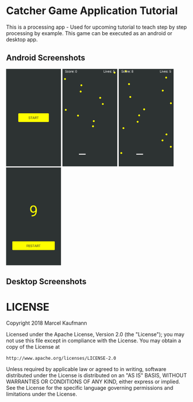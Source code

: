 # Catcher Game Application Tutorial
This is a processing app - Used for upcoming tutorial to teach step by step processing by example. This game can be executed as an android or desktop app.
## Android Screenshots
<img src="https://github.com/Flocksserver/CatcherTutorial/raw/master/screenshots/phone/start.jpg" width="150">
<img src="https://github.com/Flocksserver/CatcherTutorial/raw/master/screenshots/phone/ingame1.jpg" width="150">
<img src="https://github.com/Flocksserver/CatcherTutorial/raw/master/screenshots/phone/ingame2.jpg" width="150">
<img src="https://github.com/Flocksserver/CatcherTutorial/raw/master/screenshots/phone/end.jpg" width="150">

## Desktop Screenshots

# LICENSE
Copyright 2018 Marcel Kaufmann

Licensed under the Apache License, Version 2.0 (the "License");
you may not use this file except in compliance with the License.
You may obtain a copy of the License at

    http://www.apache.org/licenses/LICENSE-2.0

Unless required by applicable law or agreed to in writing, software
distributed under the License is distributed on an "AS IS" BASIS,
WITHOUT WARRANTIES OR CONDITIONS OF ANY KIND, either express or implied.
See the License for the specific language governing permissions and
limitations under the License.
